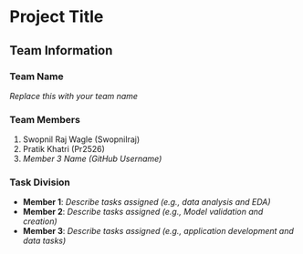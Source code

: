 # Project Title

## Team Information

### Team Name
*Replace this with your team name*

### Team Members
1. Swopnil Raj Wagle (Swopnilraj)
2. Pratik Khatri (Pr2526)
3. *Member 3 Name (GitHub Username)*

### Task Division
- **Member 1**: *Describe tasks assigned (e.g., data analysis and EDA)*
- **Member 2**: *Describe tasks assigned (e.g., Model validation and creation)*
- **Member 3**: *Describe tasks assigned (e.g., application development and data tasks)*
